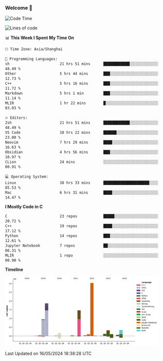 ### Welcome 👋

<!--START_SECTION:waka-->
![Code Time](http://img.shields.io/badge/Code%20Time-1%2C445%20hrs%2044%20mins-blue)

![Lines of code](https://img.shields.io/badge/From%20Hello%20World%20I%27ve%20Written-8.7%20million%20lines%20of%20code-blue)

📊 **This Week I Spent My Time On** 

```text
🕑︎ Time Zone: Asia/Shanghai

💬 Programming Languages: 
sh                       21 hrs 51 mins      ████████████░░░░░░░░░░░░░   48.49 % 
Other                    5 hrs 44 mins       ███░░░░░░░░░░░░░░░░░░░░░░   12.73 % 
C++                      5 hrs 16 mins       ███░░░░░░░░░░░░░░░░░░░░░░   11.72 % 
Markdown                 5 hrs 1 min         ███░░░░░░░░░░░░░░░░░░░░░░   11.14 % 
MLIR                     1 hr 22 mins        █░░░░░░░░░░░░░░░░░░░░░░░░   03.03 % 

🔥 Editors: 
Zsh                      21 hrs 51 mins      ████████████░░░░░░░░░░░░░   48.49 % 
VS Code                  10 hrs 22 mins      ██████░░░░░░░░░░░░░░░░░░░   23.00 % 
Neovim                   7 hrs 29 mins       ████░░░░░░░░░░░░░░░░░░░░░   16.63 % 
Obsidian                 4 hrs 56 mins       ███░░░░░░░░░░░░░░░░░░░░░░   10.97 % 
CLion                    24 mins             ░░░░░░░░░░░░░░░░░░░░░░░░░   00.91 % 

💻 Operating System: 
Linux                    38 hrs 33 mins      █████████████████████░░░░   85.53 % 
Mac                      6 hrs 31 mins       ████░░░░░░░░░░░░░░░░░░░░░   14.47 % 
```

**I Mostly Code in C** 

```text
C                        23 repos            █████░░░░░░░░░░░░░░░░░░░░   20.72 % 
C++                      19 repos            ████░░░░░░░░░░░░░░░░░░░░░   17.12 % 
Python                   14 repos            ███░░░░░░░░░░░░░░░░░░░░░░   12.61 % 
Jupyter Notebook         7 repos             ██░░░░░░░░░░░░░░░░░░░░░░░   06.31 % 
MLIR                     1 repo              ░░░░░░░░░░░░░░░░░░░░░░░░░   00.90 % 
```



**Timeline**

![Lines of Code chart](https://raw.githubusercontent.com/Bohan-hu/Bohan-hu/master/assets/bar_graph.png)


 Last Updated on 16/05/2024 18:38:28 UTC
<!--END_SECTION:waka-->



